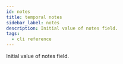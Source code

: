 ```yaml
---
id: notes
title: temporal notes
sidebar_label: notes
description: Initial value of notes field.
tags:
  - cli reference
---
```


Initial value of notes field.
